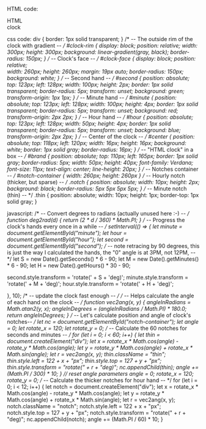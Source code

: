 HTML code:
<div id = "clock-rim">
  <div id = "clock-face">
    <div id = "notch-container"></div>
    <div id = "brand">HTML<br/>clock</div>
    <div id = "hour"></div>
    <div id = "minute"></div>
    <div id = "second"></div>
    <div id = "center"></div>
  </div>
</div>

css code:
div { border: 1px solid transparent; }
/* -- The outside rim of the clock with gradient -- */
#clock-rim {
  display: block;
  position: relative;
  width: 300px;
  height: 300px;
  background: linear-gradient(gray, black);
  border-radius: 150px;
}
/* -- Clock's face -- */
#clock-face {
  display: block;
  position: relative;  
  width: 260px;
  height: 260px;
  margin: 19px auto;
  border-radius: 150px;
  background: white;
}
/* -- Second hand -- */
#second { position: absolute; top: 123px; left: 128px; width: 100px; height: 2px; border: 1px solid transparent; border-radius: 5px; transform: unset; background: green; transform-origin: 1px 1px; }
/* -- Minute hand -- */
#minute { position: absolute; top: 123px; left: 128px; width: 100px; height: 4px; border: 1px solid transparent; border-radius: 5px; transform: unset; background: red; transform-origin: 2px 2px; }
/* -- Hour hand -- */
#hour { position: absolute; top: 123px; left: 128px; width: 50px; height: 4px; border: 1px solid transparent; border-radius: 5px; transform: unset; background: blue; transform-origin: 2px 2px; }
/* -- Center of the clock -- */
#center { position: absolute; top: 118px; left: 120px; width: 16px; height: 16px; background: white; border: 1px solid gray; border-radius: 16px; }
/* -- "HTML clock"  in a box -- */
#brand { position: absolute; top: 110px; left: 165px; border: 1px solid gray; border-radius: 5px; width: 50px; height: 40px; font-family: Verdana; font-size: 11px; text-align: center; line-height: 20px; }
/* -- Notches container -- */
#notch-container { width: 260px; height: 260px }
/* -- Hourly notch (thicker, but sparse) -- */
.notch { position: absolute; width: 10px; height: 2px; background: black; border-radius: 5px 5px 5px 5px; }
/* -- Minute notch (thin) -- */
.thin { position: absolute; width: 10px; height: 1px; border-top: 1px solid gray; }

javascript:
/* -- Convert degrees to radians (actually unused here :-) -- */
function deg2rad(d) { return (2 * d / 360) * Math.PI; }
/* -- Progress the clock's hands every once in a while -- */
setInterval(() => {
  let minute = document.getElementById("minute");
  let hour = document.getElementById("hour");
  let second = document.getElementById("second");
  /* -- note retracing by 90 degrees, this is just the way I calculated the hands, the "0" angle is at 3PM, not 12PM, -- */
  let S = new Date().getSeconds() * 6 - 90;
  let M = new Date().getMinutes() * 6 - 90;
  let H = new Date().getHours() * 30 - 90;
  
  second.style.transform = 'rotate(' + S + 'deg)';
  minute.style.transform = 'rotate(' + M + 'deg)';
  hour.style.transform = 'rotate(' + H + 'deg)';
  
}, 10); /* -- update the clock fast enough -- */
/* -- Helps calculate the angle of each hand on the clock -- */
function vec2ang(x, y) {
 angleInRadians = Math.atan2(y, x);
 angleInDegrees = (angleInRadians / Math.PI) * 180.0;
 return angleInDegrees;
}
/* -- Let's calculate position and angle of clock's notches-- */
let nc = document.getElementById("notch-container");
let angle = 0;
let rotate_x = 120;
let rotate_y = 0;
/* -- Calculate the 60 notches for seconds and minutes -- */
for (let i = 0; i < 60; i++) {
  let thin = document.createElement("div");
  let x = rotate_x * Math.cos(angle) - rotate_y * Math.cos(angle);
  let y = rotate_y * Math.cos(angle) + rotate_x * Math.sin(angle);
  let r = vec2ang(x, y);
  thin.className = "thin";
  thin.style.left = 122 + x + "px";
  thin.style.top = 127 + y + "px";
  thin.style.transform = "rotate(" + r + "deg)";
  nc.appendChild(thin);
  angle +=  (Math.PI / 300) * 10;
}
// reset angle parameters
angle = 0; rotate_x = 120; rotate_y = 0;
/* -- Calculate the thicker notches for hour hand -- */
for (let i = 0; i < 12; i++) {
  let notch = document.createElement("div");
  let x = rotate_x * Math.cos(angle) - rotate_y * Math.cos(angle);
  let y = rotate_y * Math.cos(angle) + rotate_x * Math.sin(angle);
  let r = vec2ang(x, y);
  notch.className = "notch";
  notch.style.left = 122 + x + "px";
  notch.style.top = 127 + y + "px";
  notch.style.transform = "rotate(" + r + "deg)";
  nc.appendChild(notch);
  angle +=  (Math.PI / 60) * 10;
}

